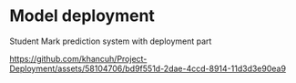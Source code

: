 # Model deployment 

Student Mark prediction system with deployment part

https://github.com/khancuh/Project-Deployment/assets/58104706/bd9f551d-2dae-4ccd-8914-11d3d3e90ea9
